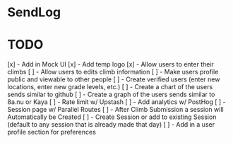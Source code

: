 # SendLog

# TODO

[x] - Add in Mock UI
[x] - Add temp logo
[x] - Allow users to enter their climbs
[ ] - Allow users to edits climb information
[ ] - Make users profile public and viewable to other people
[ ] - Create verified users (enter new locations, enter new grade levels, etc.)
[ ] - Create a chart of the users sends similar to github
[ ] - Create a graph of the users sends similar to 8a.nu or Kaya
[ ] - Rate limit w/ Upstash
[ ] - Add analytics w/ PostHog
[ ] - Session page w/ Parallel Routes
[ ] - After Climb Submission a session will Automatically be Created
[ ] - Create Session or add to existing Session (default to any session that is already made that day)
[ ] - Add in a user profile section for preferences
